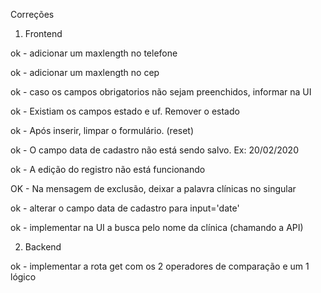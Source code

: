 Correções

1. Frontend

ok - adicionar um maxlength no telefone 

ok - adicionar um maxlength no cep

ok - caso os campos obrigatorios não sejam preenchidos, informar na UI

ok - Existiam os campos estado e uf. Remover o estado

ok - Após inserir, limpar o formulário. (reset)

ok - O campo data de cadastro não está sendo salvo. Ex: 20/02/2020
 
ok - A edição do registro não está funcionando

OK - Na mensagem de exclusão, deixar a palavra clínicas no singular

ok - alterar o campo data de cadastro para input='date'

ok - implementar na UI a busca pelo nome da clínica (chamando a API)

2. Backend

ok - implementar a rota get com os 2 operadores de comparação e um 1 lógico